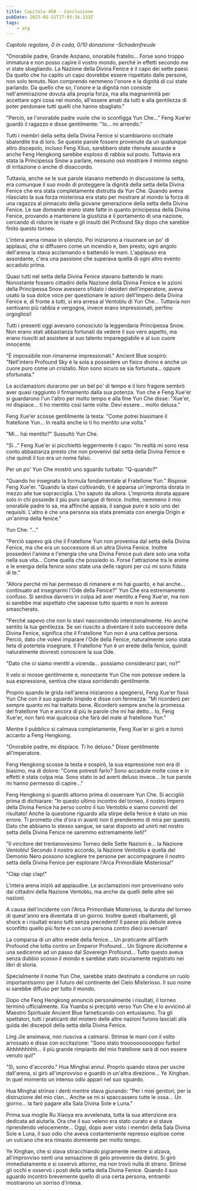 ```yaml
---
title: Capitolo 450 - Conclusione
pubDate: 2025-01-31T17:03:16.133Z
tags:
    - atg
---
```



<em>Capitolo regolare, 0 in coda, 0/10 donazione</em>
<em>-Schadenfreude</em>


"Onorabile padre, Grande Anziano, onorabile fratello... Forse sono troppo immatura e non posso capire il vostro mondo, perché in effetti secondo me vi state sbagliando. La Nazione della Divina Fenice è il capo dei sette paesi. Da quello che ho capito un capo dovrebbe essere rispettato dalle persone, non solo temuto. Non comprendo nemmeno l'onore e la dignità di cui state parlando. Da quello che so, l'onore e la dignità non consiste nell'ammirazione dovuta alla propria forza, ma alla magnanimità per accettare ogni cosa nel mondo, all'essere amati da tutti e alla gentilezza di poter perdonare tutti quelli che hanno sbagliato."


"Perciò, se l'onorabile padre vuole che io sconfigga Yun Che..." Feng Xue'er guardò il ragazzo e disse gentilmente: "Io... mi arrendo."


Tutti i membri della setta della Divina Fenice si scambiarono occhiate sbalordite tra di loro. Se queste parole fossero provenute da un qualunque altro discepolo, incluso Feng Xiluo, sarebbero state ritenute assurde e anche Feng Hengkong sarebbe esploso di rabbia sul posto. Tuttavia era stata la Principessa Snow a parlare, nessuno osò mostrare il minimo segno di irritazione o anche di disaccordo.


Tuttavia, anche se le sue parole stavano mettendo in discussione la setta, era comunque il suo modo di proteggere la dignità della setta della Divina Fenice che era stata completamente distrutta da Yun Che. Quando aveva rilasciato la sua forza misteriosa era stato per mostrare al mondo la forza di una ragazza al pinnacolo della giovane generazione della setta della Divina Fenice. Le sue domande erano state fatte in quanto principessa della Divina Fenice, provando a mantenere la giustizia e il portamento di una nazione, cercando di ridurre le risate e gli insulti del Profound Sky dopo che sarebbe finito questo torneo.


L'intera arena rimase in silenzio. Poi iniziarono a risuonare un po' di applausi, che si diffusero come un incendio e, ben presto, ogni angolo dell'arena la stava acclamando e battendo le mani. L'applauso era assordante, c'era una passione che superava quella di ogni altro evento accaduto prima.


Quasi tutti nel setta della Divina Fenice stavano battendo le mani. Nonostante fossero cittadini della Nazione della Divina Fenice e le azioni della Principessa Snow avessero sfidato i desideri dell'imperatore, aveva usato la sua dolce voce per questionare le azioni dell'Impero della Divina Fenice e, di fronte a tutti, si era arresa al Ventoblu di Yun Che... Tuttavia non sentivano più rabbia e vergogna, invece erano impressionati, perfino orgogliosi!


Tutti i presenti oggi avevano conosciuto la leggendaria Principessa Snow. Non erano stati abbastanza fortunati da vedere il suo vero aspetto, ma erano riusciti ad assistere al suo talento impareggiabile e al suo cuore innocente.


"È impossibile non rimanerne impressionati." Ancient Blue sospirò: "Nell'intero Profound Sky è la sola a possedere un fisico divino e anche un cuore puro come un cristallo. Non sono sicuro se sia fortunata... oppure sfortunata."


Le acclamazioni durarono per un bel po' di tempo e il loro fragore sembrò aver quasi raggiunto il firmamento dalla sua potenza. Yun che e Feng Xue'er si guardarono l'un l'altro per molto tempo e alla fine Yun Che disse: "Xue'er, mi dispiace... ti ho mentito così tante volte. Devi essere... molto delusa."


Feng Xue'er scosse gentilmente la testa: "Come potrei biasimare il fratellone Yun... In realtà anche io ti ho mentito una volta."


"Mi... hai mentito?" Sussultò Yun Che.


"Sì..." Feng Xue'er si picchiettò leggermente il capo: "In realtà mi sono resa conto abbastanza presto che non provenivi dal setta della Divina Fenice e che quindi il tuo era un nome falso.


Per un po' Yun Che mostrò uno sguardo turbato: "Q-quando?"


"Quando ho insegnato la formula fondamentale al Fratellone Yun." Rispose Feng Xue'er. "Quando la stavi coltivando, ti è apparsa un'impronta dorata in mezzo alle tue sopracciglia. L'ho saputo da allora. L'impronta dorata appare solo in chi possiede il più puro sangue di fenice. Inoltre, nemmeno il mio onorabile padre lo sa, ma affinché appaia, il sangue puro è solo uno dei requisiti. L'altro è che una persona sia stata premiata con energia Origin e un'anima della fenice."


Yun Che: "..."


"Perciò sapevo già che il Fratellone Yun non proveniva dal setta della Divina Fenice, ma che era un successore di un altra Divina Fenice. Inoltre possedevi l'anima e l'energia che una Divina Fenice può dare solo una volta nella sua vita... Come quella che possiedo io.
Forse l'attrazione tra le anime e le energia della fenice sono state una delle ragioni per cui mi sono fidata di te."


"Allora perché mi hai permesso di rimanere e mi hai guarito, e hai anche... continuato ad insegnarmi l'Ode della Fenice?" Yun Che era estremamente confuso. Si sentiva davvero in colpa ad aver mentito a Feng Xue'er, ma non si sarebbe mai aspettato che sapesse tutto quanto e non lo avesse smascherato.


"Perché sapevo che non lo stavi nascondendo intenzionalmente. Ho anche sentito la tua gentilezza. Se sei riuscito a diventare il solo successore della Divina Fenice, significa che il Fratellone Yun non è una cattiva persona. Perciò, dato che volevi imparare l'Ode della Fenice, naturalmente sono stata lieta di potertela insegnare. Il Fratellone Yun è un erede della fenice, quindi naturalmente dovresti conoscere la sua Ode.


"Dato che ci siamo mentiti a vicenda... possiamo considerarci pari, no?"


Il velo si mosse gentilmente e, nonostante Yun Che non potesse vedere la sua espressione, sentiva che stava sorridendo gentilmente.


Proprio quando le grida nell'arena iniziarono a spegnersi, Feng Xue'er fissò Yun Che con il suo sguardo limpido e disse con fermezza: "Mi ricorderò per sempre quanto mi hai trattato bene. Ricorderò sempre anche la promessa del fratellone Yun e ancora di più le parole che mi hai detto... Io, Feng Xue'er, non farò mai qualcosa che farà del male al fratellone Yun."


Mentre il pubblico si calmava completamente, Feng Xue'er si girò e tornò accanto a Feng Hengkong.


"Onorabile padre, mi dispiace. Ti ho deluso." Disse gentilmente all'imperatore.


Feng Hengkong scosse la testa e sospirò, la sua espressione non era di biasimo, ma di dolore: "Come potresti farlo? Sono accadute molte cose e in effetti è stata colpa mia. Sono stato io ad averti deluso invece... le tue parole mi hanno permesso di capire..."


Feng Hengkong si guardò attorno prima di osservare Yun Che. Si accigliò prima di dichiarare: "In questo ultimo incontro del torneo, il nostro Impero della Divina Fenice ha perso contro il tuo Ventoblu e siamo convinti del risultato! Anche la questione riguardo alla stirpe della fenice è stato un mio errore. Ti prometto che d'ora in avanti non ti prenderemo di mira per questo.
Dato che abbiamo lo stesso sangue, se sarai disposto ad unirti nel nostro setta della Divina Fenice ne saremmo estremamente lieti!"


"Il vincitore del trentanovesimo Torneo delle Sette Nazioni è... la Nazione Ventoblu! Secondo il nostro accordo, la Nazione Ventoblu e quella del Demonio Nero possono scegliere tre persone per accompagnare il nostro setta della Divina Fenice per esplorare l'Arca Primordiale Misteriosa!"


"Clap clap clap!"


L'intera arena iniziò ad applaudire. Le acclamazioni non provenivano solo dai cittadini della Nazione Ventoblu, ma anche da quelli delle altre sei nazioni.


A causa dell'incidente con l'Arca Primordiale Misteriosa, la durata del torneo di quest'anno era diventata di un giorno. Inoltre questi ribaltamenti, gli shock e i risultati erano tutti senza precedenti! Il paese più debole aveva sconfitto quello più forte e con una persona contro dieci avversari!


La comparsa di un altro erede della fenice... Un praticante all'Earth Profound che lotta contro un Emperor Profound... Un Signore diciottenne e una sedicenne ad un passo dal Sovereign Profound... Tutto questo aveva senza dubbio scosso il mondo e sarebbe stato sicuramente registrato nei libri di storia.


Specialmente il nome Yun Che, sarebbe stato destinato a condurre un ruolo importantissimo per il futuro del continente del Cielo Misterioso. Il suo nome si sarebbe diffuso per tutto il mondo.


Dopo che Feng Hengkong annunciò personalmente i risultati, il torneo terminò ufficialmente. Xia Yuanba si precipitò verso Yun Che e lo avvicinò al Maestro Spirituale Ancient Blue farneticando con entusiasmo. Tra gli spettatori, tutti i praticanti del mistero delle altre nazioni furono lasciati alla guida dei discepoli della setta della Divina Fenice.


Ling Jie ansimava, non riusciva a calmarsi. Strinse le mani con il volto arrossato e disse con eccitazione: "Sono stato trooooooooooppo furbo! Ahhhhhhhhh... il più grande rimpianto del mio fratellone sarà di non essere venuto qui!"


"Sì, sono d'accordo." Hua Minghai annuì. Proprio quando stava per uscire dall'arena, si girò all'improvviso e guardò in un'altra direzione... Ye Xinghan. In quel momento un intenso odio apparì nel suo sguardo.


Hua Minghai strinse i denti mentre stava giurando: "Per i miei genitori, per la distruzione del mio clan... Anche se mi si spaccassero tutte le ossa... Un giorno... la farò pagare alla Sala Divina Sole e Luna."


Prima sua moglie Ru Xiaoya era avvelenata, tutta la sua attenzione era dedicata ad aiutarla. Ora che il suo veleno era stato curato e si stava riprendendo velocemente... Oggi, dopo aver visto i membri della Sala Divina Sole e Luna, il suo odio che aveva costantemente represso esplose come un vulcano che era rimasto dormiente per molto tempo.


Ye Xinghan, che si stava stiracchiando pigramente mentre si alzava, all'improvviso sentì una sensazione di gelo provenire da dietro. Si girò immediatamente e si osservò attorno, ma non trovò nulla di strano. Strinse gli occhi e osservò i posti della setta della Divina Fenice. Quando il suo sguardo incontrò brevemente quello di una certa persona, entrambi mostrarono un sorriso d'intesa.


